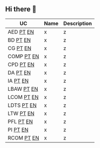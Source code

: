 ## Hi there 👋

<!--
**phpc99/phpc99** is a ✨ _special_ ✨ repository because its `README.md` (this file) appears on your GitHub profile.

Here are some ideas to get you started:

- 🔭 I’m currently working on ...
- 🌱 I’m currently learning ...
- 👯 I’m looking to collaborate on ...
- 🤔 I’m looking for help with ...
- 💬 Ask me about ...
- 📫 How to reach me: ...
- 😄 Pronouns: ...
- ⚡ Fun fact: ...
-->

| UC   | Name      | Description                                                                                                                                                   |
|------|-----------|---------------------------------------------------------------------------------------------------------------------------------------------------------------|
| AED [PT](https://sigarra.up.pt/feup/pt/UCURR_GERAL.FICHA_UC_VIEW?pv_ocorrencia_id=520316) [EN](https://sigarra.up.pt/feup/en/UCURR_GERAL.FICHA_UC_VIEW?pv_ocorrencia_id=520316)| x | z |
| BD [PT](https://sigarra.up.pt/feup/pt/UCURR_GERAL.FICHA_UC_VIEW?pv_ocorrencia_id=541877) [EN](https://sigarra.up.pt/feup/en/UCURR_GERAL.FICHA_UC_VIEW?pv_ocorrencia_id=541877)| x | z |
| CG [PT](https://sigarra.up.pt/feup/pt/UCURR_GERAL.FICHA_UC_VIEW?pv_ocorrencia_id=541892) [EN](https://sigarra.up.pt/feup/en/UCURR_GERAL.FICHA_UC_VIEW?pv_ocorrencia_id=541892)| x | z |
| COMP [PT](https://sigarra.up.pt/feup/pt/UCURR_GERAL.FICHA_UC_VIEW?pv_ocorrencia_id=541891) [EN](https://sigarra.up.pt/feup/en/UCURR_GERAL.FICHA_UC_VIEW?pv_ocorrencia_id=541891)| x | z |
| CPD [PT](https://sigarra.up.pt/feup/pt/UCURR_GERAL.FICHA_UC_VIEW?pv_ocorrencia_id=541893) [EN](https://sigarra.up.pt/feup/en/UCURR_GERAL.FICHA_UC_VIEW?pv_ocorrencia_id=541893)| x | z |
| DA [PT](https://sigarra.up.pt/feup/pt/UCURR_GERAL.FICHA_UC_VIEW?pv_ocorrencia_id=520321) [EN](https://sigarra.up.pt/feup/en/UCURR_GERAL.FICHA_UC_VIEW?pv_ocorrencia_id=520321)| x | z |
| IA [PT](https://sigarra.up.pt/feup/pt/UCURR_GERAL.FICHA_UC_VIEW?pv_ocorrencia_id=520334) [EN](https://sigarra.up.pt/feup/en/UCURR_GERAL.FICHA_UC_VIEW?pv_ocorrencia_id=520334)| x | z |
| LBAW [PT](https://sigarra.up.pt/feup/pt/UCURR_GERAL.FICHA_UC_VIEW?pv_ocorrencia_id=541888) [EN](https://sigarra.up.pt/feup/en/UCURR_GERAL.FICHA_UC_VIEW?pv_ocorrencia_id=541888)| x | z |
| LCOM [PT](https://sigarra.up.pt/feup/pt/UCURR_GERAL.FICHA_UC_VIEW?pv_ocorrencia_id=541883) [EN](https://sigarra.up.pt/feup/en/UCURR_GERAL.FICHA_UC_VIEW?pv_ocorrencia_id=541883)| x | z |
| LDTS [PT](https://sigarra.up.pt/feup/pt/UCURR_GERAL.FICHA_UC_VIEW?pv_ocorrencia_id=541879) [EN](https://sigarra.up.pt/feup/en/UCURR_GERAL.FICHA_UC_VIEW?pv_ocorrencia_id=541879)| x | z |
| LTW [PT](https://sigarra.up.pt/feup/pt/UCURR_GERAL.FICHA_UC_VIEW?pv_ocorrencia_id=501681) [EN](https://sigarra.up.pt/feup/en/UCURR_GERAL.FICHA_UC_VIEW?pv_ocorrencia_id=501681)| x | z |
| PFL [PT](https://sigarra.up.pt/feup/pt/UCURR_GERAL.FICHA_UC_VIEW?pv_ocorrencia_id=541889) [EN](https://sigarra.up.pt/feup/en/UCURR_GERAL.FICHA_UC_VIEW?pv_ocorrencia_id=541889)| x | z |
| PI [PT](https://sigarra.up.pt/feup/pt/UCURR_GERAL.FICHA_UC_VIEW?pv_ocorrencia_id=541895) [EN](https://sigarra.up.pt/feup/en/UCURR_GERAL.FICHA_UC_VIEW?pv_ocorrencia_id=541895)| x | z |
| RCOM [PT](https://sigarra.up.pt/feup/pt/UCURR_GERAL.FICHA_UC_VIEW?pv_ocorrencia_id=541890) [EN](https://sigarra.up.pt/feup/en/UCURR_GERAL.FICHA_UC_VIEW?pv_ocorrencia_id=541890)| x | z |
